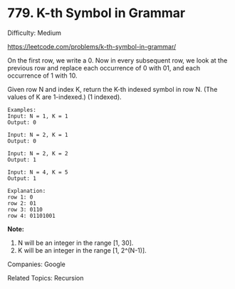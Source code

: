 # 779. K-th Symbol in Grammar

Difficulty: Medium

https://leetcode.com/problems/k-th-symbol-in-grammar/

On the first row, we write a 0. Now in every subsequent row, we look at the previous row and replace each occurrence of 0 with 01, and each occurrence of 1 with 10.

Given row N and index K, return the K-th indexed symbol in row N. (The values of K are 1-indexed.) (1 indexed).
```
Examples:
Input: N = 1, K = 1
Output: 0

Input: N = 2, K = 1
Output: 0

Input: N = 2, K = 2
Output: 1

Input: N = 4, K = 5
Output: 1

Explanation:
row 1: 0
row 2: 01
row 3: 0110
row 4: 01101001
```
**Note:**

1. N will be an integer in the range [1, 30].
2. K will be an integer in the range [1, 2^(N-1)].

Companies: Google

Related Topics: Recursion

